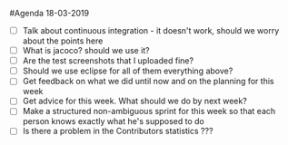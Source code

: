 #Agenda 18-03-2019

- [ ] Talk about continuous integration - it doesn't work, should we worry about the points here
- [ ] What is jacoco? should we use it? 
- [ ] Are the test screenshots that I uploaded fine?
- [ ] Should we use eclipse for all of them everything above?
- [ ] Get feedback on what we did until now and on the planning for this week
- [ ] Get advice for this week. What should we do by next week?
- [ ] Make a structured non-ambiguous sprint for this week so that each person knows exactly what he's supposed to do
- [ ] Is there a problem in the Contributors statistics ???
